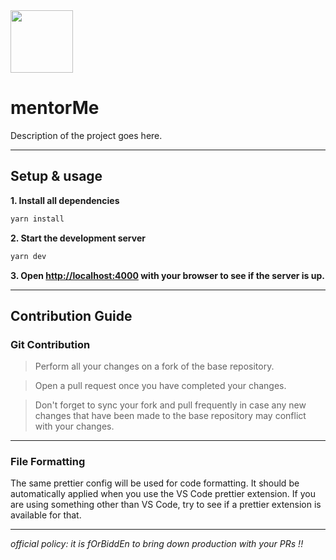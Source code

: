 <img src="public/favicon.ico" height="100" width="100">

# mentorMe

Description of the project goes here.

---

## Setup & usage

**1. Install all dependencies**

```bash
yarn install
```

**2. Start the development server**

```bash
yarn dev
```

**3. Open [http://localhost:4000](http://localhost:4000) with your browser to see if the server is up.**

---

## Contribution Guide

### Git Contribution

> Perform all your changes on a fork of the base repository.

> Open a pull request once you have completed your changes.

> Don't forget to sync your fork and pull frequently in case any new changes that have been made to the base repository may conflict with your changes.

---

### File Formatting

The same prettier config will be used for code formatting. It should be automatically applied when you use the VS Code prettier extension. If you are using something other than VS Code, try to see if a prettier extension is available for that.

---

_official policy: it is fOrBiddEn to bring down production with your PRs !!_
